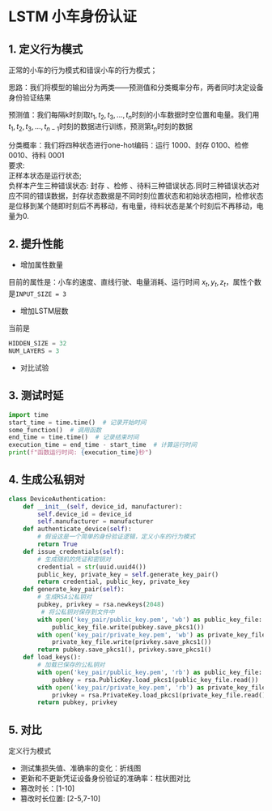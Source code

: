 # LSTM 小车身份认证

## 1. 定义行为模式

正常的小车的行为模式和错误小车的行为模式；

思路：我们将模型的输出分为两类——预测值和分类概率分布，两者同时决定设备身份验证结果

预测值：我们每隔k时刻取${t_{1},t_{2},t_{3},...,t_{n}}$时刻的小车数据时空位置和电量。我们用$t_{1},t_{2},t_{3},...,t_{n-1}$时刻的数据进行训练，预测第$t_{n}$时刻的数据

分类概率：我们将四种状态进行one-hot编码：运行 1000、封存 0100、检修 0010、待料 0001 <br>
要求:<br>
正样本状态是运行状态;<br>
负样本产生三种错误状态: 封存 、检修 、待料三种错误状态.同时三种错误状态对应不同的错误数据，封存状态数据是不同时刻位置状态和初始状态相同，检修状态是位移到某个随即时刻后不再移动，有电量，待料状态是某个时刻后不再移动，电量为0.

## 2. 提升性能

* 增加属性数量
  
目前的属性是：小车的速度、直线行驶、电量消耗、运行时间 ${x_{t}, y_{t}, z_{t}}$，属性个数是`INPUT_SIZE = 3`

* 增加LSTM层数

当前是

```python
HIDDEN_SIZE = 32 
NUM_LAYERS = 3
```

* 对比试验

## 3. 测试时延

```python
import time
start_time = time.time()  # 记录开始时间
some_function()  # 调用函数
end_time = time.time()  # 记录结束时间
execution_time = end_time - start_time  # 计算运行时间
print(f"函数运行时间: {execution_time}秒")
```

## 4. 生成公私钥对

```python
class DeviceAuthentication:
    def __init__(self, device_id, manufacturer):
        self.device_id = device_id
        self.manufacturer = manufacturer
    def authenticate_device(self):
        # 假设这是一个简单的身份验证逻辑，定义小车的行为模式
        return True
    def issue_credentials(self):
        # 生成随机的凭证和密钥对
        credential = str(uuid.uuid4())
        public_key, private_key = self.generate_key_pair()
        return credential, public_key, private_key
    def generate_key_pair(self):
        # 生成RSA公私钥对
        pubkey, privkey = rsa.newkeys(2048)
         # 将公私钥对保存到文件中
        with open('key_pair/public_key.pem', 'wb') as public_key_file:
            public_key_file.write(pubkey.save_pkcs1())
        with open('key_pair/private_key.pem', 'wb') as private_key_file:
            private_key_file.write(privkey.save_pkcs1())
        return pubkey.save_pkcs1(), privkey.save_pkcs1()
    def load_keys():
        # 加载已保存的公私钥对
        with open('key_pair/public_key.pem', 'rb') as public_key_file:
            pubkey = rsa.PublicKey.load_pkcs1(public_key_file.read())
        with open('key_pair/private_key.pem', 'rb') as private_key_file:
            privkey = rsa.PrivateKey.load_pkcs1(private_key_file.read())
        return pubkey, privkey
```


## 5. 对比
定义行为模式

* 测试集损失值、准确率的变化：折线图
* 更新和不更新凭证设备身份验证的准确率：柱状图对比
* 篡改时长：[1-10] 
* 篡改时长位置: [2-5,7-10]
